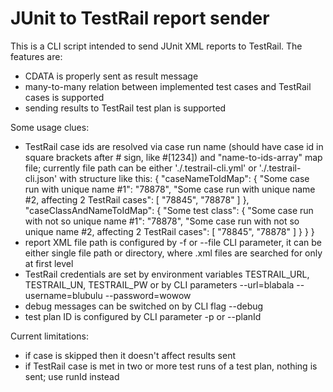 # JUnit to TestRail report sender

This is a CLI script intended to send JUnit XML reports to TestRail. The features are:
 - CDATA is properly sent as result message
 - many-to-many relation between implemented test cases and TestRail cases is supported
 - sending results to TestRail test plan is supported

Some usage clues:
 - TestRail case ids are resolved via case run name (should have case id in square brackets after # sign, like #[1234]) and "name-to-ids-array" map file;
   currently file path can be either './.testrail-cli.yml' or './.testrail-cli.json' with structure like this:
{
    "caseNameToIdMap": {
        "Some case run with unique name #1": "78878",
        "Some case run with unique name #2, affecting 2 TestRail cases": [
            "78845",
            "78878"
        ]
    },
    "caseClassAndNameToIdMap": {
        "Some test class": {
            "Some case run with not so unique name #1": "78878",
            "Some case run with not so unique name #2, affecting 2 TestRail cases": [
                "78845",
                "78878"
            ]
        }
    }
}
 - report XML file path is configured by -f or --file CLI parameter, it can be either single file path or directory, where .xml files are searched for only at first level
 - TestRail credentials are set by environment variables TESTRAIL_URL, TESTRAIL_UN, TESTRAIL_PW or by CLI parameters --url=blabala --username=blubulu --password=wowow
 - debug messages can be switched on by CLI flag --debug
 - test plan ID is configured by CLI parameter -p or --planId

Current limitations:
 - if case is skipped then it doesn't affect results sent
 - if TestRail case is met in two or more test runs of a test plan, nothing is sent; use runId instead